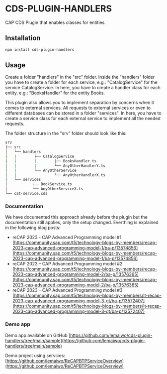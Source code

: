 # CDS-PLUGIN-HANDLERS
CAP CDS Plugin that enables classes for entities.

## Installation

```sh
npm install cds-plugin-handlers
```

## Usage

Create a folder "handlers" in the "src" folder. Inside the "handlers" folder you have to create a folder for each service, e.g.: "CatalogService" for the service CatalogService. In here, you have to create a handler class for each entity, e.g.: "BooksHandler" for the entity Books.

This plugin also allows you to implement separation by concerns when it comes to external services. All requests to external services or even to different databases can be stored in a folder "services". In here, you have to create a service class for each external service to implement all the needed requests.

The folder structure in the "srv" folder should look like this:
```sh
srv
├── src
│   └── handlers
|   |        ├── CatalogService
|   |        |        ├── BooksHandler.ts
│   |        |        └── AnyOtherHandlerY.ts
│   |        └── AnyOtherService
│   |                 └── AnyOtherHandlerX.ts
|   └── services
│           ├── BookService.ts
│           └── AnyOtherServiceX.ts
└── cat-service.cds
```
### Documentation

We have documented this approach already before the plugin but the documentation still applies, only the setup changed. Everthing is explained in the following blog posts:
- reCAP 2023 - CAP Advanced Programming model #1 [https://community.sap.com/t5/technology-blogs-by-members/recap-2023-cap-advanced-programming-model-1/ba-p/13574856](https://community.sap.com/t5/technology-blogs-by-members/recap-2023-cap-advanced-programming-model-1/ba-p/13574856)
- reCAP 2023 – CAP Advanced Programming model #2 [https://community.sap.com/t5/technology-blogs-by-members/recap-2023-cap-advanced-programming-model-2/ba-p/13576365](https://community.sap.com/t5/technology-blogs-by-members/recap-2023-cap-advanced-programming-model-2/ba-p/13576365)
- reCAP 2023 – CAP Advanced Programming model #3 [https://community.sap.com/t5/technology-blogs-by-members/lt-recap-2023-cap-advanced-programming-model-3-gt/ba-p/13572407](https://community.sap.com/t5/technology-blogs-by-members/lt-recap-2023-cap-advanced-programming-model-3-gt/ba-p/13572407)

### Demo app

Demo app available on GitHub [https://github.com/lemaiwo/cds-plugin-handlers/tree/main/sample](https://github.com/lemaiwo/cds-plugin-handlers/tree/main/sample)

Demo project using services: [https://github.com/lemaiwo/ReCAPBTPServiceOverview](https://github.com/lemaiwo/ReCAPBTPServiceOverview)
